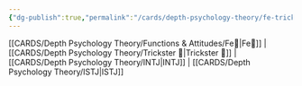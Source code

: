 ```yaml
---
{"dg-publish":true,"permalink":"/cards/depth-psychology-theory/fe-trickster/","noteIcon":"","created":"2023-01-05T12:07:06.676+01:00","updated":"2023-04-20T21:47:11.127+02:00"}
---
```


[[CARDS/Depth Psychology Theory/Functions & Attitudes/Fe💉\|Fe💉]] | [[CARDS/Depth Psychology Theory/Trickster 🤡\|Trickster 🤡]] | [[CARDS/Depth Psychology Theory/INTJ\|INTJ]] | [[CARDS/Depth Psychology Theory/ISTJ\|ISTJ]]